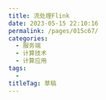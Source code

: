 ```yaml
---
title: 流处理Flink
date: 2023-05-15 22:10:16
permalink: /pages/015c67/
categories: 
  - 服务端
  - 计算技术
  - 计算应用
tags: 
  - 
titleTag: 草稿
---
```

